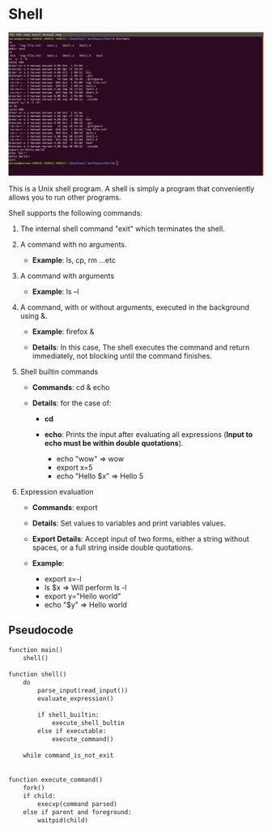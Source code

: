 # Shell

![Shell](shell.png)

This is a Unix shell program. A shell is simply a program that conveniently allows you to run other programs.

Shell supports the following commands:

1. The internal shell command "exit" which terminates the shell.

2. A command with no arguments.
   * **Example**: ls, cp, rm …etc
   
3. A command with arguments
    * **Example**: ls –l
    
4. A command, with or without arguments, executed in the background using &.
    * **Example**: firefox &
    
    * **Details**: In this case, The shell executes the command and return immediately, not blocking until the command finishes.
    
5. Shell builtin commands
    * **Commands**: cd & echo
    
    * **Details**: for the case of:
        * **cd**

        * **echo**: Prints the input after evaluating all expressions (**Input to echo must be within double quotations**).
            * echo "wow" => wow
            * export x=5
            * echo "Hello $x" => Hello 5
            
6. Expression evaluation
    * **Commands**: export
    
    * **Details**: Set values to variables and print variables values.
    
    * **Export Details**: Accept input of two forms, either a string without spaces, or a full string inside double quotations.
    
    * **Example**:
        * export x=-l
        * ls $x => Will perform ls -l
        * export y="Hello world"
        * echo "$y" => Hello world

## Pseudocode

```Pseudocode
function main()
    shell()

function shell()
    do
        parse_input(read_input())
        evaluate_expression()

        if shell_builtin:
            execute_shell_bultin
        else if executable:
            execute_command()

    while command_is_not_exit


function execute_command()
    fork()
    if child:
        execvp(command parsed)
    else if parent and foreground:
        waitpid(child)
```
